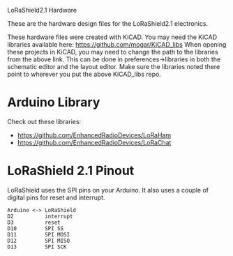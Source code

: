 
LoRaShield2.1 Hardware


These are the hardware design files for the LoRaShield2.1 electronics.

These hardware files were created with KiCAD. 
You may need the KiCAD libraries available here: https://github.com/mogar/KiCAD_libs
When opening these projects in KiCAD, you may need to change the path to the libraries from the above link.
This can be done in preferences->libraries in both the schematic editor and the layout editor.
Make sure the libraries noted there point to wherever you put the above KiCAD_libs repo.

# Arduino Library

Check out these libraries:

* https://github.com/EnhancedRadioDevices/LoRaHam
* https://github.com/EnhancedRadioDevices/LoRaChat

# LoRaShield 2.1 Pinout

LoRaShield uses the SPI pins on your Arduino. It also uses a couple of digital pins for reset and interrupt.

    Arduino <-> LoRaShield
    D2          interrupt
    D3          reset
    D10         SPI SS
    D11         SPI MOSI
    D12         SPI MISO
    D13         SPI SCK
    


